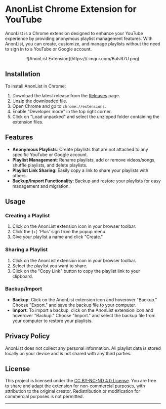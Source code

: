 # AnonList Chrome Extension for YouTube

AnonList is a Chrome extension designed to enhance your YouTube experience by providing anonymous playlist management features. With AnonList, you can create, customize, and manage playlists without the need to sign in to a YouTube or Google account.

<div style="text-align:center">
    ![AnonList Extension](https://i.imgur.com/BuIsR7U.png)
</div>

## Installation

To install AnonList in Chrome:

1. Download the latest release from the [Releases](https://github.com/ReformedDoge/AnonList/releases) page.
2. Unzip the downloaded file.
3. Open Chrome and go to `chrome://extensions`.
4. Enable "Developer mode" in the top right corner.
5. Click on "Load unpacked" and select the unzipped folder containing the extension files.

## Features

- **Anonymous Playlists**: Create playlists that are not attached to any specific YouTube or Google account.
- **Playlist Management**: Rename playlists, add or remove videos/songs, shuffle playlists, and delete playlists.
- **Playlist Link Sharing**: Easily copy a link to share your playlists with others.
- **Backup/Import Functionality**: Backup and restore your playlists for easy management and migration.

## Usage

### Creating a Playlist

1. Click on the AnonList extension icon in your browser toolbar.
2. Click the (+) 'Plus' sign from the popup menu.
3. Give your playlist a name and click "Create."

### Sharing a Playlist

1. Click on the AnonList extension icon in your browser toolbar.
2. Select the playlist you want to share.
3. Click on the "Copy Link" button to copy the playlist link to your clipboard.

### Backup/Import

- **Backup**: Click on the AnonList extension icon and hoverover "Backup." Choose "Export." and save the backup file to your computer.
- **Import**: To import a backup, click on the AnonList extension icon and hoverover "Backup." Choose "Import." and select the backup file from your computer to restore your playlists.

## Privacy Policy

AnonList does not collect any personal information. All playlist data is stored locally on your device and is not shared with any third parties.

## License

This project is licensed under the [CC BY-NC-ND 4.0 License](LICENSE). You are free to share and adapt the extension for non-commercial purposes, with attribution to the original creator. Redistribution or modification for commercial purposes is not permitted.

---
